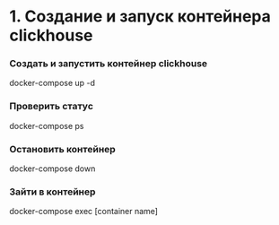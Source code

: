 # 1. Создание и запуск контейнера clickhouse

### Создать и запустить контейнер clickhouse
docker-compose up -d

### Проверить статус
docker-compose ps

### Остановить контейнер
docker-compose down

### Зайти в контейнер
docker-compose exec [container name]